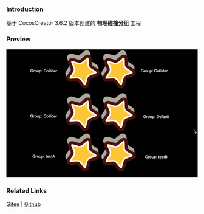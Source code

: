 ### Introduction

基于 CocosCreator 3.6.2 版本创建的 **物理碰撞分组** 工程

### Preview
![image](../../../gif/202211/2022112304.gif)

### Related Links
[Gitee](https://gitee.com/mirrors_cocos-creator/cocos-example-physics/tree/v3.x/2d/common/assets/cases) | [Github](https://github.com/cocos/cocos-example-physics/tree/v3.x/2d/common/assets/cases)